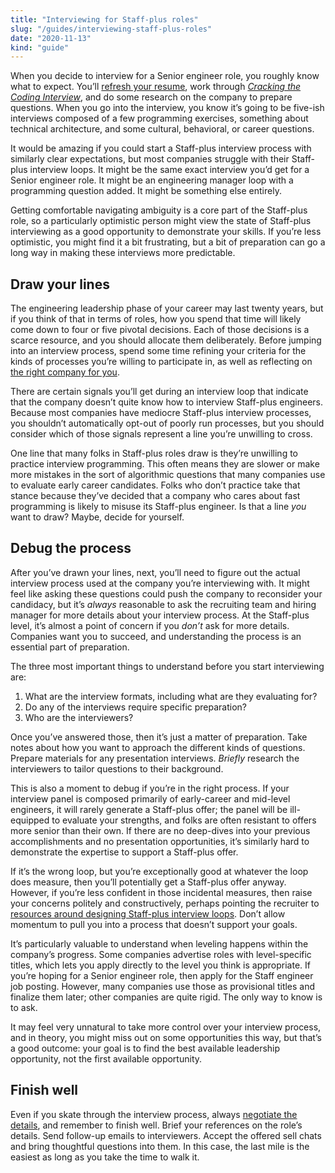 ```yaml
---
title: "Interviewing for Staff-plus roles"
slug: "/guides/interviewing-staff-plus-roles"
date: "2020-11-13"
kind: "guide"
---
```



When you decide to interview for a Senior engineer role, you roughly know what to expect. You’ll [refresh your resume](https://thetechresume.com), work through _[Cracking the Coding Interview]( http://www.crackingthecodinginterview.com)_, and do some research on the company to prepare questions. When you go into the interview, you know it’s going to be five-ish interviews composed of a few programming exercises, something about technical architecture, and some cultural, behavioral, or career questions.

It would be amazing if you could start a Staff-plus interview process with similarly clear expectations, but most companies struggle with their Staff-plus interview loops. It might be the same exact interview you’d get for a Senior engineer role. It might be an engineering manager loop with a programming question added. It might be something else entirely.

Getting comfortable navigating ambiguity is a core part of the Staff-plus role, so a particularly optimistic person might view the state of Staff-plus interviewing as a good opportunity to demonstrate your skills. If you’re less optimistic, you might find it a bit frustrating, but a bit of preparation can go a long way in making these interviews more predictable.

## Draw your lines

The engineering leadership phase of your career may last twenty years, but if you think of that in terms of roles, how you spend that time will likely come down to four or five pivotal decisions. Each of those decisions is a scarce resource, and you should allocate them deliberately. Before jumping into an interview process, spend some time refining your criteria for the kinds of processes you’re willing to participate in, as well as reflecting on [the right company for you](https://staffeng.com/guides/finding-the-right-company).

There are certain signals you’ll get during an interview loop that indicate that the company doesn’t quite know how to interview Staff-plus engineers. Because most companies have mediocre Staff-plus interview processes, you shouldn’t automatically opt-out of poorly run processes, but you should consider which of those signals represent a line you’re unwilling to cross.

One line that many folks in Staff-plus roles draw is they’re unwilling to practice interview programming. This often means they are slower or make more mistakes in the sort of algorithmic questions that many companies use to evaluate early career candidates. Folks who don’t practice take that stance because they’ve decided that a company who cares about fast programming is likely to misuse its Staff-plus engineer. Is that a line _you_ want to draw? Maybe, decide for yourself.

## Debug the process

After you’ve drawn your lines, next, you’ll need to figure out the actual interview process used at the company you’re interviewing with. It might feel like asking these questions could push the company to reconsider your candidacy, but it’s _always_ reasonable to ask the recruiting team and hiring manager for more details about your interview process. At the Staff-plus level, it’s almost a point of concern if you _don’t_ ask for more details. Companies want you to succeed, and understanding the process is an essential part of preparation.

The three most important things to understand before you start interviewing are:



1. What are the interview formats, including what are they evaluating for?
2. Do any of the interviews require specific preparation?
3. Who are the interviewers?

Once you’ve answered those, then it’s just a matter of preparation. Take notes about how you want to approach the different kinds of questions. Prepare materials for any presentation interviews. _Briefly_ research the interviewers to tailor questions to their background.

This is also a moment to debug if you’re in the right process. If your interview panel is composed primarily of early-career and mid-level engineers, it will rarely generate a Staff-plus offer; the panel will be ill-equipped to evaluate your strengths, and folks are often resistant to offers more senior than their own. If there are no deep-dives into your previous accomplishments and no presentation opportunities, it’s similarly hard to demonstrate the expertise to support a Staff-plus offer.

If it’s the wrong loop, but you’re exceptionally good at whatever the loop does measure, then you’ll potentially get a Staff-plus offer anyway. However, if you’re less confident in those incidental measures, then raise your concerns politely and constructively, perhaps pointing the recruiter to [resources around designing Staff-plus interview loops](https://staffeng.com/guides/staff-plus-interview-process). Don’t allow momentum to pull you into a process that doesn’t support your goals.

It’s particularly valuable to understand when leveling happens within the company’s progress. Some companies advertise roles with level-specific titles, which lets you apply directly to the level you think is appropriate. If you’re hoping for a Senior engineer role, then apply for the Staff engineer job posting. However, many companies use those as provisional titles and finalize them later; other companies are quite rigid. The only way to know is to ask.

It may feel very unnatural to take more control over your interview process, and in theory, you might miss out on some opportunities this way, but that’s a good outcome: your goal is to find the best available leadership opportunity, not the first available opportunity.

## Finish well

Even if you skate through the interview process, always [negotiate the details](https://staffeng.com/guides/negotiating-the-offer), and remember to finish well. Brief your references on the role’s details. Send follow-up emails to interviewers. Accept the offered sell chats and bring thoughtful questions into them. In this case, the last mile is the easiest as long as you take the time to walk it.